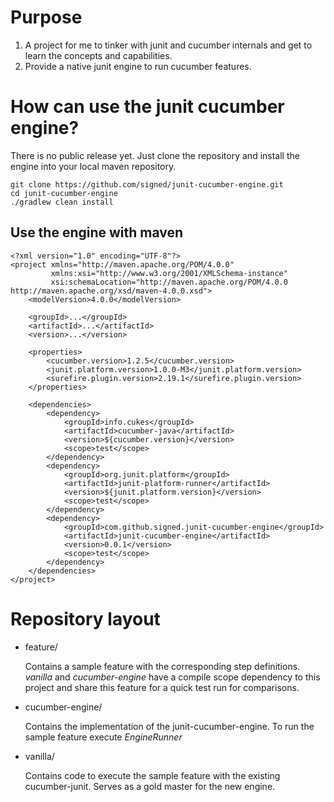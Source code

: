 # Purpose
1. A project for me to tinker with junit and cucumber internals and get to learn the concepts and capabilities.
1. Provide a native junit engine to run cucumber features.

# How can use the junit cucumber engine?
There is no public release yet.
Just clone the repository and install the engine into your local maven repository.

````
git clone https://github.com/signed/junit-cucumber-engine.git
cd junit-cucumber-engine
./gradlew clean install

````

## Use the engine with maven
````
<?xml version="1.0" encoding="UTF-8"?>
<project xmlns="http://maven.apache.org/POM/4.0.0"
         xmlns:xsi="http://www.w3.org/2001/XMLSchema-instance"
         xsi:schemaLocation="http://maven.apache.org/POM/4.0.0 http://maven.apache.org/xsd/maven-4.0.0.xsd">
    <modelVersion>4.0.0</modelVersion>

    <groupId>...</groupId>
    <artifactId>...</artifactId>
    <version>...</version>

    <properties>
        <cucumber.version>1.2.5</cucumber.version>
        <junit.platform.version>1.0.0-M3</junit.platform.version>
        <surefire.plugin.version>2.19.1</surefire.plugin.version>
    </properties>

    <dependencies>
        <dependency>
            <groupId>info.cukes</groupId>
            <artifactId>cucumber-java</artifactId>
            <version>${cucumber.version}</version>
            <scope>test</scope>
        </dependency>
        <dependency>
            <groupId>org.junit.platform</groupId>
            <artifactId>junit-platform-runner</artifactId>
            <version>${junit.platform.version}</version>
            <scope>test</scope>
        </dependency>
        <dependency>
            <groupId>com.github.signed.junit-cucumber-engine</groupId>
            <artifactId>junit-cucumber-engine</artifactId>
            <version>0.0.1</version>
            <scope>test</scope>
        </dependency>
    </dependencies>
</project>
````

# Repository layout
- feature/

  Contains a sample feature with the corresponding step definitions.
  *vanilla* and *cucumber-engine* have a compile scope dependency to this project and share this feature for a quick test run for comparisons.
- cucumber-engine/

  Contains the implementation of the junit-cucumber-engine.
  To run the sample feature execute *EngineRunner*
- vanilla/

  Contains code to execute the sample feature with the existing cucumber-junit.
  Serves as a gold master for the new engine.

